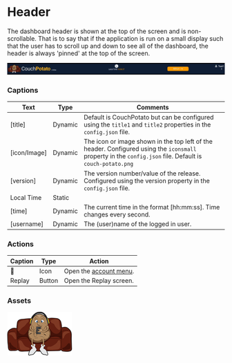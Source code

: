# Header

The dashboard header is shown at the top of the screen and is non-scrollable. That is to say that if the application is run on a small display such that the user has to scroll up and down to see all of the dashboard, the header is always 'pinned' at the top of the screen.

![](../../../.gitbook/assets/8.JPG)

### **Captions**

| Text          | Type    | Comments                                                                                                                                                   |
| ------------- | ------- | ---------------------------------------------------------------------------------------------------------------------------------------------------------- |
| \[title]      | Dynamic | Default is CouchPotato but can be configured using the `title1` and `title2` properties in the `config.json` file.                                         |
| \[icon/Image] | Dynamic |  The icon or image shown in the top left of the header. Configured using the `iconsmall` property in the `config.json` file. Default is `couch-potato.png` |
| \[version]    | Dynamic | The version number/value of the release. Configured using the version property in the `config.json` file.                                                  |
| Local Time    | Static  |                                                                                                                                                            |
| \[time]       | Dynamic | The current time in the format \[hh:mm:ss]. Time changes every second.                                                                                     |
| \[username]   | Dynamic | The (user)name of the logged in user.                                                                                                                      |

### **Actions**

| Caption | Type   | Action                                    |
| ------- | ------ | ----------------------------------------- |
|  👤     | Icon   | Open the [account menu](account-menu.md). |
| Replay  | Button | Open the Replay screen.                   |

### Assets

![](../../../.gitbook/assets/9.png)
